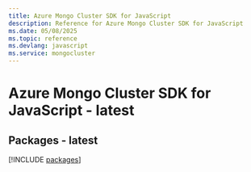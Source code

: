 ```yaml
---
title: Azure Mongo Cluster SDK for JavaScript
description: Reference for Azure Mongo Cluster SDK for JavaScript
ms.date: 05/08/2025
ms.topic: reference
ms.devlang: javascript
ms.service: mongocluster
---
```

# Azure Mongo Cluster SDK for JavaScript - latest
## Packages - latest
[!INCLUDE [packages](mongo-cluster-index.md)]